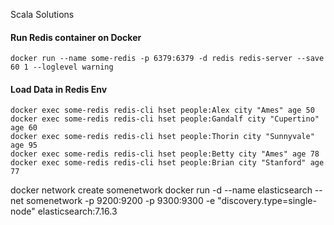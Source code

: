 Scala Solutions

#### Run Redis container on Docker
```shell
docker run --name some-redis -p 6379:6379 -d redis redis-server --save 60 1 --loglevel warning
```
#### Load Data in Redis Env
```shell
docker exec some-redis redis-cli hset people:Alex city "Ames" age 50
docker exec some-redis redis-cli hset people:Gandalf city "Cupertino" age 60
docker exec some-redis redis-cli hset people:Thorin city "Sunnyvale" age 95
docker exec some-redis redis-cli hset people:Betty city "Ames" age 78
docker exec some-redis redis-cli hset people:Brian city "Stanford" age 77
```
docker network create somenetwork
docker run -d --name elasticsearch --net somenetwork -p 9200:9200 -p 9300:9300 -e "discovery.type=single-node" elasticsearch:7.16.3